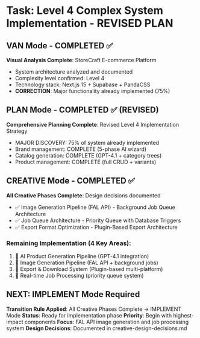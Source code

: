 # Task: Level 4 Complex System Implementation - REVISED PLAN

## VAN Mode - COMPLETED ✅
**Visual Analysis Complete**: StoreCraft E-commerce Platform
- System architecture analyzed and documented
- Complexity level confirmed: Level 4
- Technology stack: Next.js 15 + Supabase + PandaCSS
- **CORRECTION**: Major functionality already implemented (75%)

## PLAN Mode - COMPLETED ✅ (REVISED)
**Comprehensive Planning Complete**: Revised Level 4 Implementation Strategy
- MAJOR DISCOVERY: 75% of system already implemented
- Brand management: COMPLETE (5-phase AI wizard)
- Catalog generation: COMPLETE (GPT-4.1 + category trees)
- Product management: COMPLETE (full CRUD + variants)

## CREATIVE Mode - COMPLETED ✅
**All Creative Phases Complete**: Design decisions documented
- ✅ Image Generation Pipeline (FAL API) - Background Job Queue Architecture
- ✅ Job Queue Architecture - Priority Queue with Database Triggers
- ✅ Export Format Optimization - Plugin-Based Export Architecture

### Remaining Implementation (4 Key Areas):
1. 🔄 AI Product Generation Pipeline (GPT-4.1 integration)
2. 🔄 Image Generation Pipeline (FAL API + background jobs)
3. 🔄 Export & Download System (Plugin-based multi-platform)
4. 🔄 Real-time Job Processing (priority queue system)

## NEXT: IMPLEMENT Mode Required
**Transition Rule Applied**: All Creative Phases Complete → IMPLEMENT Mode
**Status**: Ready for implementation phase
**Priority**: Begin with highest-impact components
**Focus**: FAL API image generation and job processing system
**Design Decisions**: Documented in creative-design-decisions.md
